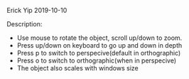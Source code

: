 
Erick Yip
2019-10-10

Description:
- Use mouse to rotate the object, scroll up/down to zoom.
- Press up/down on keyboard to go up and down in depth
- Press p to switch to perspecive(default in orthographic)
- Press o to switch to orthographic(when in perspecive)
- The object also scales with windows size

